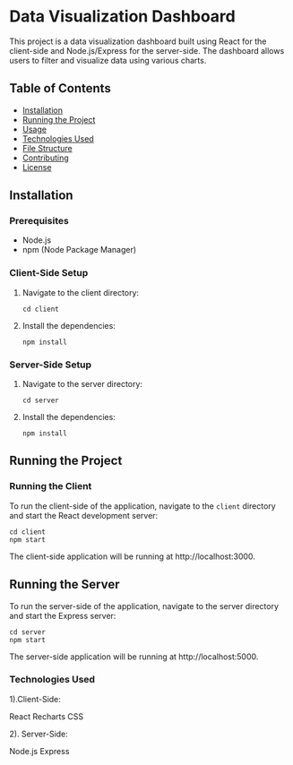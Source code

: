 # Data Visualization Dashboard

This project is a data visualization dashboard built using React for the client-side and Node.js/Express for the server-side. The dashboard allows users to filter and visualize data using various charts.

## Table of Contents

- [Installation](#installation)
- [Running the Project](#running-the-project)
- [Usage](#usage)
- [Technologies Used](#technologies-used)
- [File Structure](#file-structure)
- [Contributing](#contributing)
- [License](#license)

## Installation

### Prerequisites

- Node.js
- npm (Node Package Manager)

### Client-Side Setup

1. Navigate to the client directory:
    ```command
    cd client
    ```

2. Install the dependencies:
    ```command
    npm install
    ```

### Server-Side Setup

1. Navigate to the server directory:
    ```command
    cd server
    ```

2. Install the dependencies:
    ```command
    npm install
    ```

## Running the Project

### Running the Client

To run the client-side of the application, navigate to the `client` directory and start the React development server:
```command
cd client
npm start
```

The client-side application will be running at http://localhost:3000.

## Running the Server
To run the server-side of the application, navigate to the server directory and start the Express server:

```command
cd server
npm start
```

The server-side application will be running at http://localhost:5000.


### Technologies Used
1).Client-Side:

React
Recharts
CSS

2). Server-Side:

Node.js
Express

